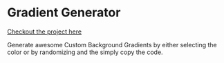 # Gradient Generator

[Checkout the project here](https://bg-gradient.netlify.com/)

Generate awesome Custom Background Gradients by either selecting the color or by randomizing and the simply copy the code.

